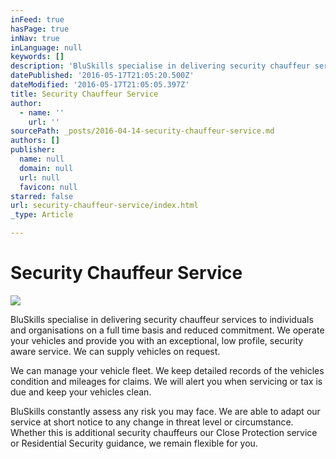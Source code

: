 ```yaml
---
inFeed: true
hasPage: true
inNav: true
inLanguage: null
keywords: []
description: 'BluSkills specialise in delivering security chauffeur services to individuals and organisations on a full time basis and reduced commitment. We operate your vehicles and provide you with an exceptional, low profile, security aware service. We can supply vehicles on request.'
datePublished: '2016-05-17T21:05:20.500Z'
dateModified: '2016-05-17T21:05:05.397Z'
title: Security Chauffeur Service
author:
  - name: ''
    url: ''
sourcePath: _posts/2016-04-14-security-chauffeur-service.md
authors: []
publisher:
  name: null
  domain: null
  url: null
  favicon: null
starred: false
url: security-chauffeur-service/index.html
_type: Article

---
```

# Security Chauffeur Service
![](https://s3-us-west-2.amazonaws.com/the-grid-img/p/9ca11395ad77f973791cfb279247aa682ca4c33e.jpg)

BluSkills specialise in delivering security chauffeur services to individuals and organisations on a full time basis and reduced commitment. We operate your vehicles and provide you with an exceptional, low profile, security aware service. We can supply vehicles on request.

We can manage your vehicle fleet. We keep detailed records of the vehicles condition and mileages for claims. We will alert you when servicing or tax is due and keep your vehicles clean.

BluSkills constantly assess any risk you may face. We are able to adapt our service at short notice to any change in threat level or circumstance. Whether this is additional security chauffeurs our Close Protection service or Residential Security guidance, we remain flexible for you.